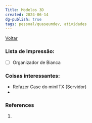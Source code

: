 ```yaml
---
Title: Modelos 3D
created: 2024-06-14
dg-publish: true
tags: pessoal/quaseumdev, atividades 
---
```

[Voltar](1.LIFE/index)
### Lista de Impressão:
- [ ] Organizador de Bianca
### Coisas interessantes:
- Refazer Case do miniITX (Servidor)
- 
### References
1. 
  